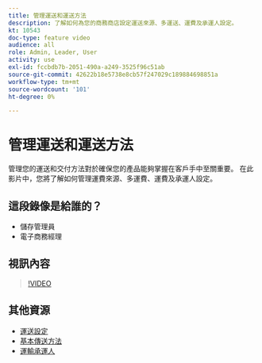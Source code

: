 ```yaml
---
title: 管理運送和運送方法
description: 了解如何為您的商務商店設定運送來源、多運送、運費及承運人設定。
kt: 10543
doc-type: feature video
audience: all
role: Admin, Leader, User
activity: use
exl-id: fccbdb7b-2051-490a-a249-3525f96c51ab
source-git-commit: 42622b18e5738e8cb57f247029c189884698851a
workflow-type: tm+mt
source-wordcount: '101'
ht-degree: 0%

---
```


# 管理運送和運送方法

管理您的運送和交付方法對於確保您的產品能夠掌握在客戶手中至關重要。 在此影片中，您將了解如何管理運費來源、多運費、運費及承運人設定。

## 這段錄像是給誰的？

- 儲存管理員
- 電子商務經理

## 視訊內容

>[!VIDEO](https://video.tv.adobe.com/v/343658?quality=12&learn=on)

## 其他資源

- [運送設定](https://docs.magento.com/user-guide/shipping/shipping-settings.html)
- [基本傳送方法](https://docs.magento.com/user-guide/shipping/methods-basic.html)
- [運輸承運人](https://docs.magento.com/user-guide/shipping/carriers.html)
